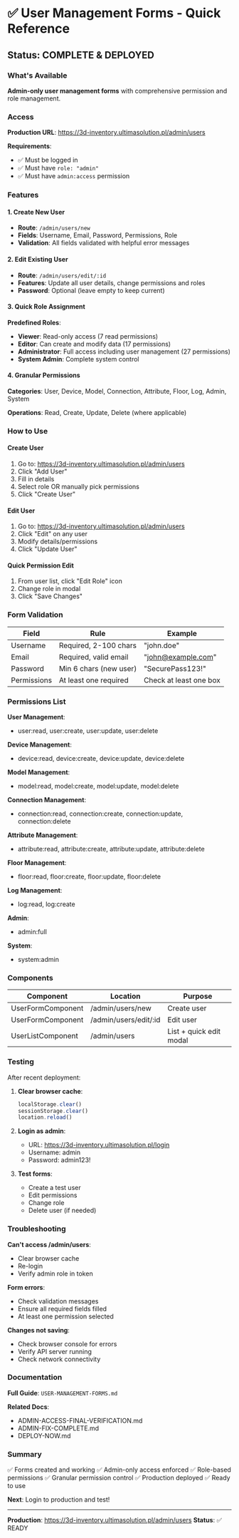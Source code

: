 # ✅ User Management Forms - Quick Reference

## Status: COMPLETE & DEPLOYED

### What's Available

**Admin-only user management forms** with comprehensive permission and role management.

### Access

**Production URL**: https://3d-inventory.ultimasolution.pl/admin/users

**Requirements**:

- ✅ Must be logged in
- ✅ Must have `role: "admin"`
- ✅ Must have `admin:access` permission

### Features

#### 1. Create New User

- **Route**: `/admin/users/new`
- **Fields**: Username, Email, Password, Permissions, Role
- **Validation**: All fields validated with helpful error messages

#### 2. Edit Existing User

- **Route**: `/admin/users/edit/:id`
- **Features**: Update all user details, change permissions and roles
- **Password**: Optional (leave empty to keep current)

#### 3. Quick Role Assignment

**Predefined Roles**:

- **Viewer**: Read-only access (7 read permissions)
- **Editor**: Can create and modify data (17 permissions)
- **Administrator**: Full access including user management (27 permissions)
- **System Admin**: Complete system control

#### 4. Granular Permissions

**Categories**: User, Device, Model, Connection, Attribute, Floor, Log, Admin, System

**Operations**: Read, Create, Update, Delete (where applicable)

### How to Use

#### Create User

1. Go to: https://3d-inventory.ultimasolution.pl/admin/users
2. Click "Add User"
3. Fill in details
4. Select role OR manually pick permissions
5. Click "Create User"

#### Edit User

1. Go to: https://3d-inventory.ultimasolution.pl/admin/users
2. Click "Edit" on any user
3. Modify details/permissions
4. Click "Update User"

#### Quick Permission Edit

1. From user list, click "Edit Role" icon
2. Change role in modal
3. Click "Save Changes"

### Form Validation

| Field       | Rule                   | Example                |
| ----------- | ---------------------- | ---------------------- |
| Username    | Required, 2-100 chars  | "john.doe"             |
| Email       | Required, valid email  | "john@example.com"     |
| Password    | Min 6 chars (new user) | "SecurePass123!"       |
| Permissions | At least one required  | Check at least one box |

### Permissions List

**User Management**:

- user:read, user:create, user:update, user:delete

**Device Management**:

- device:read, device:create, device:update, device:delete

**Model Management**:

- model:read, model:create, model:update, model:delete

**Connection Management**:

- connection:read, connection:create, connection:update, connection:delete

**Attribute Management**:

- attribute:read, attribute:create, attribute:update, attribute:delete

**Floor Management**:

- floor:read, floor:create, floor:update, floor:delete

**Log Management**:

- log:read, log:create

**Admin**:

- admin:full

**System**:

- system:admin

### Components

| Component         | Location              | Purpose                 |
| ----------------- | --------------------- | ----------------------- |
| UserFormComponent | /admin/users/new      | Create user             |
| UserFormComponent | /admin/users/edit/:id | Edit user               |
| UserListComponent | /admin/users          | List + quick edit modal |

### Testing

After recent deployment:

1. **Clear browser cache**:

   ```javascript
   localStorage.clear()
   sessionStorage.clear()
   location.reload()
   ```

2. **Login as admin**:
   - URL: https://3d-inventory.ultimasolution.pl/login
   - Username: admin
   - Password: admin123!

3. **Test forms**:
   - Create a test user
   - Edit permissions
   - Change role
   - Delete user (if needed)

### Troubleshooting

**Can't access /admin/users**:

- Clear browser cache
- Re-login
- Verify admin role in token

**Form errors**:

- Check validation messages
- Ensure all required fields filled
- At least one permission selected

**Changes not saving**:

- Check browser console for errors
- Verify API server running
- Check network connectivity

### Documentation

**Full Guide**: `USER-MANAGEMENT-FORMS.md`

**Related Docs**:

- ADMIN-ACCESS-FINAL-VERIFICATION.md
- ADMIN-FIX-COMPLETE.md
- DEPLOY-NOW.md

### Summary

✅ Forms created and working
✅ Admin-only access enforced
✅ Role-based permissions
✅ Granular permission control
✅ Production deployed
✅ Ready to use

**Next**: Login to production and test!

---

**Production**: https://3d-inventory.ultimasolution.pl/admin/users
**Status**: ✅ READY
